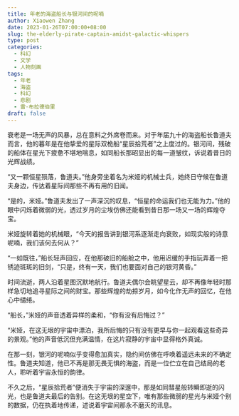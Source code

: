```yaml
---
title: 年老的海盗船长与银河间的呢喃
author: Xiaowen Zhang
date: 2023-01-26T07:00:00+08:00
slug: the-elderly-pirate-captain-amidst-galactic-whispers
type: post
categories:
  - 科幻
  - 文学
  - 人物刻画
tags:
  - 年老
  - 海盗
  - 科幻
  - 悲剧
  - 雷·布拉德伯里
draft: false
---
```


衰老是一场无声的风暴，总在意料之外席卷而来。对于年届九十的海盗船长鲁道夫而言，他的暮年是在他挚爱的星际双桅船“星辰拾荒者”之上度过的。银河间，残破的船体在星光下疲惫不堪地喘息，如同船长那昭显出的每一道皱纹，诉说着昔日的光辉战绩。

“又一颗恒星殒落，鲁道夫。”他身旁坐着名为米娅的机械士兵，她终日守候在鲁道夫身边，传达着星际间那些不再有用的旧闻。

“是的，米娅。”鲁道夫发出了一声深沉的叹息，“恒星的命运我们也无能为力。”他的眼中闪烁着微弱的光，透过岁月的尘埃仿佛还能看到昔日那一场又一场的辉煌夺宝。

米娅旋转着她的机械眼，“今天的报告讲到银河系逐渐走向衰败，如现实般的诗意呢喃，我们该何去何从？”

“一如既往，”船长轻声回应，在他那破旧的船舱之中，他用迟缓的手指玩弄着一把锈迹斑斑的旧剑，“只是，终有一天，我们也要面对自己的银河黄昏。”

时间流逝，两人沿着星图沉默地航行。鲁道夫偶尔会眺望星云，却不再像年轻时那样急切地追寻星际之间的财宝。那些辉煌的劫掠岁月，如今化作无声的回忆，在他心中缱绻。

“船长，”米娅的声音透着异样的柔和，“你有没有后悔过？”

“米娅，在这无垠的宇宙中漂泊，我所后悔的只有没有更早与你一起观看这些奇异的景观。”他的声音低沉但充满温情，在这片寂静的宇宙中显得格外真诚。

在那一刻，银河的呢喃似乎变得愈加真实，隐约间仿佛在呼唤着遥远未来的不确定性。鲁道夫知道，他已不再是那无畏无惧的海盗，而是一位伫立在自己结局的老人，聆听着宇宙永恒的韵律。

不久之后，“星辰拾荒者”便消失于宇宙的深邃中，那是如同彗星般转瞬即逝的闪光，也是鲁道夫最后的告别。在这无垠的星空下，唯有那些微弱的星光与米娅个别的数据，仍在执着地传递，述说着宇宙间那永不磨灭的讯息。
